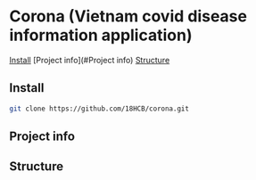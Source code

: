 # Corona (Vietnam covid disease information application)
[Install](#Install)
[Project info](#Project info)
[Structure](#Structure)

## Install

```sh
git clone https://github.com/18HCB/corona.git
```
## Project info

## Structure

